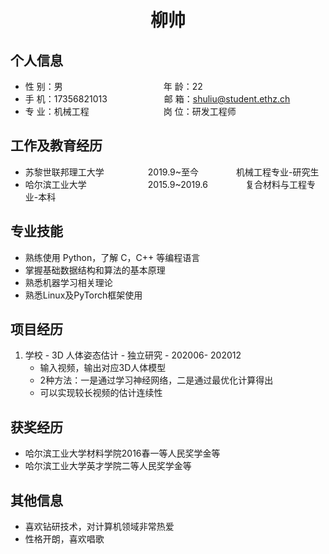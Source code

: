  <center>
     <h1>柳帅</h1>
 </center>

## 个人信息 

* 性 别：男&emsp;&emsp;&emsp;&emsp;&emsp;&emsp;&emsp;&emsp;&emsp;&emsp;&emsp;&ensp;年 龄：22  
* 手 机：17356821013&emsp;&emsp;&emsp;&emsp;&emsp;&emsp;&ensp;邮 箱：shuliu@student.ethz.ch    
* 专 业：机械工程&emsp;&emsp;&emsp;&emsp;&emsp;&emsp;&emsp;&emsp;&ensp;岗 位：研发工程师

## 工作及教育经历
   
* 苏黎世联邦理工大学&emsp;&emsp;&emsp;&emsp;&emsp;2019.9~至今&emsp;&emsp;&emsp;&emsp; 机械工程专业-研究生         
* 哈尔滨工业大学&emsp;&emsp;&emsp;&emsp;&emsp;&emsp;&emsp;2015.9~2019.6&emsp;&emsp;&emsp;&emsp; 复合材料与工程专业-本科  

## 专业技能

* 熟练使用 Python，了解 C，C++ 等编程语言
* 掌握基础数据结构和算法的基本原理
* 熟悉机器学习相关理论
* 熟悉Linux及PyTorch框架使用

## 项目经历

 1. 学校 - 3D 人体姿态估计 - 独立研究 - 202006- 202012 
    * 输入视频，输出对应3D人体模型
    * 2种方法：一是通过学习神经网络，二是通过最优化计算得出
    * 可以实现较长视频的估计连续性

## 获奖经历
* 哈尔滨工业大学材料学院2016春一等人民奖学金等
* 哈尔滨工业大学英才学院二等人民奖学金等

## 其他信息 
* 喜欢钻研技术，对计算机领域非常热爱
* 性格开朗，喜欢唱歌
